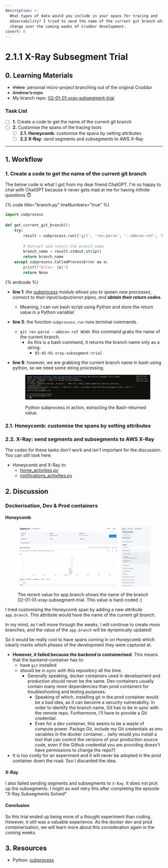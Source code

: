 ```yaml
---
description: >-
  What types of data would you include in your spans for tracing and
  observability? I tried to send the name of the current git branch which will
  change over the coming weeks of Cruddur development.
coverY: 0
---
```


# 2.1.1 X-Ray Subsegment Trial

## **0. Learning Materials**

* ~~Video~~: personal micro-project branching out of the original Cruddur
* ~~Andrew's repo~~
* My branch repo: [02-01-01-xray-subsegment-trial](https://github.com/mariachiinajar/aws-bootcamp-cruddur-2023-again/tree/02-01-01-xray-subsegment-trial)

### &#x20;Task List

* [ ] **1.** Create a code to get the name of the current git branch
* [ ] **2.** Customise the spans of the tracing tools
  * [ ] **2.1. Honeycomb**: customise the spans by setting attributes
  * [ ] **2.2 X-Ray**: send segments and subsegments to AWS X-Ray

***

## 1. Workflow

### 1. Create a code to get the name of the current git branch

The below code is what I got from my dear friend ChatGPT. I'm so happy to chat with ChatGPT because it never gets mad at me for having infinite questions :innocent:

{% code title="branch.py" lineNumbers="true" %}
```python
import subprocess

def get_current_git_branch():
    try:
        result = subprocess.run(['git', 'rev-parse', '--abbrev-ref', 'HEAD'], capture_output=True, text=True, check=True)

        # Extract and return the branch name
        branch_name = result.stdout.strip()
        return branch_name
    except subprocess.CalledProcessError as e:
        print(f"Error: {e}")
        return None
```
{% endcode %}

* **line 1**: _the_ [_subprocess_](https://docs.python.org/3/library/subprocess.html) _module allows you to spawn new processes, connect to their input/output/error pipes, and **obtain their return codes**._
  * Meaning, I can run bash script using Python and store the return value in a Python variable!
* **line 5**: the function `subprocess.run` runs terminal commands.&#x20;
  * `git rev-parse --abbrev-ref HEAD`: this command grabs the name of the current branch.
    * As this is a bash command, it returns the branch name only as a string:&#x20;
      * `02-01-01-xray-subsegment-trial`
*   **line 8**: however, we are grabbing the current branch name in bash using python, so we need some string processing.

    <figure><img src="../../.gitbook/assets/image (53).png" alt=""><figcaption><p>Python subprocess in action, extracting the Bash-returned value.</p></figcaption></figure>

### 2.1. Honeycomb: customise the spans by setting attributes

### 2.2. X-Ray: send segments and subsegments to AWS X-Ray

The codes for these tasks don't work and isn't important for the discussion. You can still look here:

* Honeycomb and X-Ray in:
  * [home\_activities.py](https://github.com/mariachiinajar/aws-bootcamp-cruddur-2023-again/compare/main...mariachiinajar:aws-bootcamp-cruddur-2023-again:02-01-01-xray-subsegment-trial#diff-e7fc4f0f2b4e4510d81bbc953fe4e4198587359967fc005d49cb23f39e7f3130)
  * [notifications\_activities.py](https://github.com/mariachiinajar/aws-bootcamp-cruddur-2023-again/compare/main...mariachiinajar:aws-bootcamp-cruddur-2023-again:02-01-01-xray-subsegment-trial#diff-86937d0e77c06cacef0fda4b93c8b34c40f93962cd8962babbc54ed5aa105f1b)

## 2. Discussion

### Dockerisation, Dev & Prod containers

#### Honeycomb

<figure><img src="../../.gitbook/assets/image (54).png" alt=""><figcaption><p>The recent value for app.branch shows the name of the branch 02-01-01-xray-subsegment-trial. This value is hard-coded :(</p></figcaption></figure>

I tried customising the Honeycomb span by adding a new attribute `app.branch`. This attribute would have the name of the current git branch.&#x20;

In my mind, as I will move through the weeks, I will continue to create more branches, and the value of the `app.branch` will be dynamically updated!

So it would be really cool to have spans coming in on Honeycomb which clearly marks which phases of the development they were captured at.

* **However, it failed because the backend is containerised**. This means that the backend-container has to:
  * have `git` installed
  * should be in sync with this repository all the time.&#x20;
    * Generally speaking, docker containers used in development and production should never be the same. Dev containers usually contain many more dependencies than prod containers for troubleshooting and testing purposes.
      * Speaking of which, installing git in the prod container would be a bad idea, as it can become a security vulnerability. In order to identify the branch name, Git has to be in sync with the remote repo. Furthermore, I'll have to provide a Git credential.&#x20;
      * Even for a dev container, this seems to be a waste of compute power. Packge Git, include my Git credentials as env variables in the docker container... (why would you install a tool that can control the versions of your production source code, even if the Github credential you are providing doesn't have permissions to change the repo?)
* It is too costly for an experiment and it will never be adopted in the prod container down the road. Sso I discarded the idea.&#x20;

#### X-Ray

I also failed sending segments and subsegments to `X-Ray`. It does not pick up the subsegments. I might as well retry this after completing the episode "X-Ray Subsegments Solved"

#### Conclusion

So this trial ended up being  more of a thought experiment than coding. However, it still was a valuable experience. As the docker dev and prod containerisation, we will learn more about this consideration again in the coming weeks.

## 3. Resources

* Python: [subprocess](https://docs.python.org/3/library/subprocess.html)

